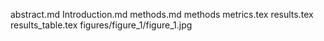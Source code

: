 abstract.md
Introduction.md
methods.md
methods metrics.tex
results.tex
results_table.tex
figures/figure_1/figure_1.jpg